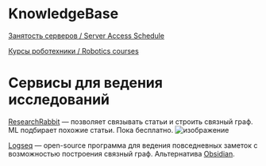 # KnowledgeBase

[Занятость серверов / Server Access Schedule](https://docs.google.com/spreadsheets/d/1SBA8zB3kSqXsiFGkHdfXhm5Cove7Vb4YDCJwm8NfDrE/edit#gid=0)

[Курсы роботехники / Robotics courses](https://github.com/Developer-Y/cs-video-courses#robotics)

# Сервисы для ведения исследований
[ResearchRabbit](https://www.researchrabbit.ai/) — позволяет связывать статьи и строить связный граф. ML подбирает похожие статьи. Пока бесплатно.
![изображение](https://github.com/be2rlab/KnowledgeBase/assets/40656018/ac043fe0-4a4e-41ea-aa5b-b69b238324dc)

[Logseq](https://github.com/be2rlab/KnowledgeBase/wiki/Logseq) — open-source программа для ведения повседневных заметок с возможностью построения связный граф. Альтернатива [Obsidian](https://obsidian.md/).
